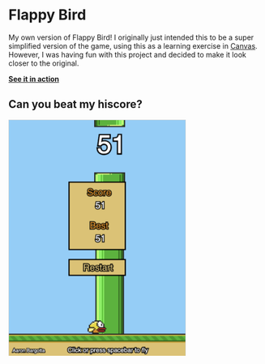 # Flappy Bird
My own version of Flappy Bird! I originally just intended this to be a super simplified version of the game, using this as a learning exercise in [Canvas](https://developer.mozilla.org/en-US/docs/Web/API/Canvas_API). However, I was having fun with this project and decided to make it look closer to the original.

**[See it in action](https://bargotta.github.io/Flappy-Bird/)**

## Can you beat my hiscore?

<img src="img/hiscore.png" width="350">
